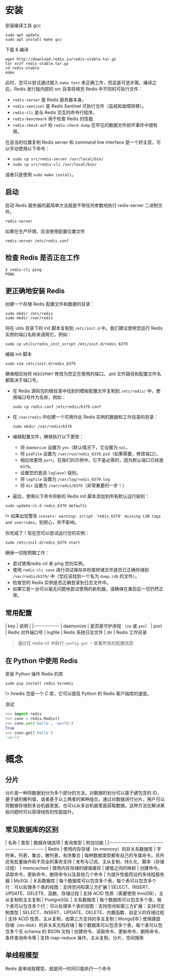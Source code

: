 # 安装

安装编译工具 gcc

```
sudo apt update
sudo apt install make gcc
```

下载 & 编译

```
wget http://download.redis.io/redis-stable.tar.gz
tar xvzf redis-stable.tar.gz
cd redis-stable
make
```

此时，您可以尝试通过键入 `make test` 来正确工作，但这是可选步骤。编译之后，Redis 发行版内部的 src 目录将填充 Redis 中不同的可执行文件：

* `redis-server` 是 Redis 服务器本身。
* `redis-sentinel` 是 Redis Sentinel 可执行文件（监视和故障转移）。
* `redis-cli` 是与 Redis 交互的命令行程序。
* `redis-benchmark` 用于检查 Redis 的性能.
* `redis-check-aof` 和 `redis-check-dump` 在罕见的数据文件损坏事件中很有用。

在适当的位置复制 Redis server 和 command line interface 是一个好主意，可以手动使用以下命令：

* `sudo cp src/redis-server /usr/local/bin/`
* `sudo cp src/redis-cli /usr/local/bin/`

或者只是使用 `sudo make install`。

## 启动

启动 Redis 服务器的最简单方法就是不带任何参数地执行 redis-server 二进制文件。

```
redis-server
```

如果在生产环境，应该使用配置位置文件

```
redis-server /etc/redis.conf
```

## 检查 Redis 是否正在工作

```
$ redis-cli ping
PONG
```

## 更正确地安装 Redis

创建一个存储 Redis 配置文件和数据的目录：

```
sudo mkdir /etc/redis
sudo mkdir /var/redis
```

将在 utils 目录下的 init 脚本复制到 `/etc/init.d` 中。我们建议使用您运行 Redis 实例的端口名称来调用它。例如：

```
sudo cp utils/redis_init_script /etc/init.d/redis_6379
```

编辑 init 脚本

```
sudo vim /etc/init.d/redis_6379
```

确保相应地将 `REDISPORT` 修改为您正在使用的端口。 pid 文件路径和配置文件名都取决于端口号。

* 在 Redis 源码包的根目录中找到的模板配置文件复制到 `/etc/redis/` 中，使用端口号作为名称，例如：

    ```
    sudo cp redis.conf /etc/redis/6379.conf
    ```

* 在 `/var/redis` 中创建一个可用作此 Redis 实例的数据和工作目录的目录：

    ```
    sudo mkdir /var/redis/6379
    ```

* 编辑配置文件，确保执行以下更改：

    * 将 `daemonize` 设置为 `yes`（默认情况下，它设置为 `no`）。
    * 将 `pidfile` 设置为 `/var/run/redis_6379.pid`（如果需要，修改端口）。
    * 相应地更改 `port`。在我们的示例中，它不是必需的，因为默认端口已经是 `6379`。
    * 设置您的首选 `loglevel` 级别。
    * 将 `logfile` 设置为 `/var/log/redis_6379.log`
    * 将 `dir` 设置为 `/var/redis/6379`（非常重要的一步！）

 * 最后，使用以下命令将新的 Redis init 脚本添加到所有默认运行级别：

 ```
 sudo update-rc.d redis_6379 defaults
 ```

 !> 如果出现警告 `insserv: warning: script 'redis_6379' missing LSB tags and overrides`，别担心，并不影响。

你完成了！现在您可以尝试运行您的实例：

```
sudo /etc/init.d/redis_6379 start
```

确保一切按预期工作：

* 尝试使用redis-cli 来 ping 您的实例。
* 使用 `redis-cli save` 进行测试保存并检查转储文件是否已正确存储到 `/var/redis/6379/` 中（您应该找到一个名为 `dump.rdb` 的文件）。
* 检查您的 Redis 实例是否正确登录到日志文件中。
* 如果它是一台可以毫无问题地尝试使用的新机器，请确保在重启后一切仍然正常。

## 常用配置

| key | 说明 |
|:------------
| daemonize | 是否是守护进程 （`no` 或 `yes`）
| port | Redis 对外端口号
| logfile | Redis 系统日志文件
| dir | Redis 工作目录

> 通过在 redis-cli 中执行 `config get *` 查看所有的配置信息

## 在 Python 中使用 Redis

安装 Python 操作 Redis 的库

```
sudo pip install redis hiredis
```
!> hiredis 包是一个 C 库，它可以提高 Python 的 Redis 客户端库的速度。

测试

``` python
>>> import redis
>>> conn = redis.Redis()
>>> conn.set('hello', 'world')
True
>>> conn.get('hello')
'world'
```

# 概念

## 分片

分片是一种将数据划分为多个部分的方法，对数据的划分可以基于键包含的 ID，基于键的散列值，或者基于以上两者的某种组合。通过对数据进行分片，用户可以将数据存储到多台机器里面，也可以从多台机器里面获取数据，这种方法在解决某些问题时可以获得线性的性能提升。

## 常见数据库的区别

| 名称 | 类型 | 数据存储选项 | 查询类型 | 附加功能 | 
|:---------------------------------------------
| Redis | 使用内存存储（in-memory）的非关系数据库 | 字符串，列表，集合，散列表，有序集合 | 每种数据类型都有自己的专属命令，另外还有批量操作和不完全的事务支持 | 发布与订阅、主从复制、持久化、脚本（存储过程）
| memcached | 使用内存存储的键值缓存 | 键值之间的映射 | 创建命令，读取命令，更新命令，删除命令以及其他几个命令 | 为提升性能而设的多线程服务器
| MySQL | 关系数据库 | 每个数据库可以包含多个表，每个表可以包含多个行：可以处理多个表的视图：支持空间和第三方扩展 | SELECT、INSERT、UPDATE、DELETE、函数、存储过程 | 支持 ACID 性质（需要使用 InnoDB），主从复制和主主复制
| PostgreSQL | 关系数据库 | 每个数据库可以包含多个表，每个表可以包含多个行：可以处理多个表的视图：支持空间和第三方扩展：支持可定制类型 | SELECT、INSERT、UPDATE、DELETE、内置函数、自定义的存储过程 | 支持 ACID 性质，主从复制，由第三方支持的多主复制
| MongoDB | 使用硬盘存储（on-disk）的非关系文档存储 | 每个数据库可以包含多个表，每个表可以包含多个无 schema 的 BSON 文档 | 创建命令、读取命令、更新命令、删除命令、条件查询命令等 | 支持 map-reduce 操作，主从复制，分片，空间搜索

## 单线程模型

Redis 是单线程模型，就是同一时间只能执行一个命令